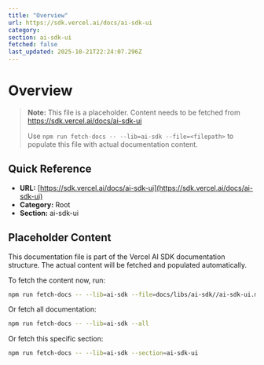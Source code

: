 ```yaml
---
title: "Overview"
url: https://sdk.vercel.ai/docs/ai-sdk-ui
category: 
section: ai-sdk-ui
fetched: false
last_updated: 2025-10-21T22:24:07.296Z
---
```


# Overview

> **Note:** This file is a placeholder. Content needs to be fetched from https://sdk.vercel.ai/docs/ai-sdk-ui
>
> Use `npm run fetch-docs -- --lib=ai-sdk --file=<filepath>` to populate this file with actual documentation content.

## Quick Reference

- **URL:** [https://sdk.vercel.ai/docs/ai-sdk-ui](https://sdk.vercel.ai/docs/ai-sdk-ui)
- **Category:** Root
- **Section:** ai-sdk-ui

## Placeholder Content

This documentation file is part of the Vercel AI SDK documentation structure.
The actual content will be fetched and populated automatically.

To fetch the content now, run:

```bash
npm run fetch-docs -- --lib=ai-sdk --file=docs/libs/ai-sdk//ai-sdk-ui.md
```

Or fetch all documentation:

```bash
npm run fetch-docs -- --lib=ai-sdk --all
```

Or fetch this specific section:

```bash
npm run fetch-docs -- --lib=ai-sdk --section=ai-sdk-ui
```
